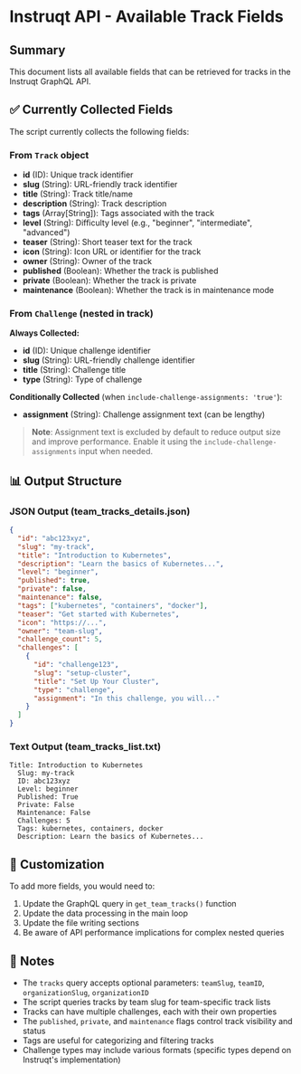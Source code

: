 # Instruqt API - Available Track Fields

## Summary

This document lists all available fields that can be retrieved for tracks in the Instruqt GraphQL API.

## ✅ Currently Collected Fields

The script currently collects the following fields:

### From `Track` object

- **id** (ID): Unique track identifier
- **slug** (String): URL-friendly track identifier
- **title** (String): Track title/name
- **description** (String): Track description
- **tags** (Array[String]): Tags associated with the track
- **level** (String): Difficulty level (e.g., "beginner", "intermediate", "advanced")
- **teaser** (String): Short teaser text for the track
- **icon** (String): Icon URL or identifier for the track
- **owner** (String): Owner of the track
- **published** (Boolean): Whether the track is published
- **private** (Boolean): Whether the track is private
- **maintenance** (Boolean): Whether the track is in maintenance mode

### From `Challenge` (nested in track)

**Always Collected:**
- **id** (ID): Unique challenge identifier
- **slug** (String): URL-friendly challenge identifier  
- **title** (String): Challenge title
- **type** (String): Type of challenge

**Conditionally Collected** (when `include-challenge-assignments: 'true'`):
- **assignment** (String): Challenge assignment text (can be lengthy)

> **Note**: Assignment text is excluded by default to reduce output size and improve performance. Enable it using the `include-challenge-assignments` input when needed.

## 📊 Output Structure

### JSON Output (team_tracks_details.json)

```json
{
  "id": "abc123xyz",
  "slug": "my-track",
  "title": "Introduction to Kubernetes",
  "description": "Learn the basics of Kubernetes...",
  "level": "beginner",
  "published": true,
  "private": false,
  "maintenance": false,
  "tags": ["kubernetes", "containers", "docker"],
  "teaser": "Get started with Kubernetes",
  "icon": "https://...",
  "owner": "team-slug",
  "challenge_count": 5,
  "challenges": [
    {
      "id": "challenge123",
      "slug": "setup-cluster",
      "title": "Set Up Your Cluster",
      "type": "challenge",
      "assignment": "In this challenge, you will..."
    }
  ]
}
```

### Text Output (team_tracks_list.txt)

```
Title: Introduction to Kubernetes
  Slug: my-track
  ID: abc123xyz
  Level: beginner
  Published: True
  Private: False
  Maintenance: False
  Challenges: 5
  Tags: kubernetes, containers, docker
  Description: Learn the basics of Kubernetes...
```

## 🔧 Customization

To add more fields, you would need to:

1. Update the GraphQL query in `get_team_tracks()` function
2. Update the data processing in the main loop
3. Update the file writing sections
4. Be aware of API performance implications for complex nested queries

## 📝 Notes

- The `tracks` query accepts optional parameters: `teamSlug`, `teamID`, `organizationSlug`, `organizationID`
- The script queries tracks by team slug for team-specific track lists
- Tracks can have multiple challenges, each with their own properties
- The `published`, `private`, and `maintenance` flags control track visibility and status
- Tags are useful for categorizing and filtering tracks
- Challenge types may include various formats (specific types depend on Instruqt's implementation)
